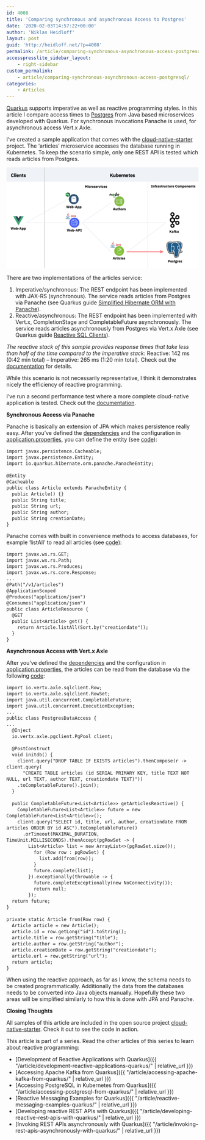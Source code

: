 ```yaml
---
id: 4008
title: 'Comparing synchronous and asynchronous Access to Postgres'
date: '2020-02-03T14:57:22+00:00'
author: 'Niklas Heidloff'
layout: post
guid: 'http://heidloff.net/?p=4008'
permalink: /article/comparing-synchronous-asynchronous-access-postgresql/
accesspresslite_sidebar_layout:
    - right-sidebar
custom_permalink:
    - article/comparing-synchronous-asynchronous-access-postgresql/
categories:
    - Articles
---
```


[Quarkus](https://quarkus.io/) supports imperative as well as reactive programming styles. In this article I compare access times to [Postgres](https://www.postgresql.org/) from Java based microservices developed with Quarkus. For synchronous invocations Panache is used, for asynchronous access Vert.x Axle.

I’ve created a sample application that comes with the [cloud-native-starter](https://github.com/ibm/cloud-native-starter) project. The ‘articles’ microservice accesses the database running in Kubernetes. To keep the scenario simple, only one REST API is tested which reads articles from Postgres.

![image](/assets/img/2020/02/comparison-synch-asynch.png)

There are two implementations of the articles service:

1. Imperative/synchronous: The REST endpoint has been implemented with JAX-RS (synchronous). The service reads articles from Postgres via Panache (see Quarkus guide [Simplified Hibernate ORM with Panache](https://quarkus.io/guides/hibernate-orm-panache)).
2. Reactive/asynchronous: The REST endpoint has been implemented with Vert.x, CompletionStage and CompletableFuture asynchronously. The service reads articles asynchronously from Postgres via Vert.x Axle (see Quarkus guide [Reactive SQL Clients](https://quarkus.io/guides/reactive-sql-clients)).

*The reactive stack of this sample provides response times that take less than half of the time compared to the imperative stack*: Reactive: 142 ms (0:42 min total) – Imperative: 265 ms (1:20 min total). Check out the [documentation](https://github.com/IBM/cloud-native-starter/blob/master/reactive/documentation/LoadTests.md) for details.

While this scenario is not necessarily representative, I think it demonstrates nicely the efficiency of reactive programming.

I’ve run a second performance test where a more complete cloud-native application is tested. Check out the [documentation](https://github.com/IBM/cloud-native-starter/blob/32652f62bb37df481f00ccaa71955c6aff63914b/reactive/documentation/LoadTests.md).

**Synchronous Access via Panache**

Panache is basically an extension of JPA which makes persistence really easy. After you’ve defined the [dependencies](https://github.com/IBM/cloud-native-starter/blob/32652f62bb37df481f00ccaa71955c6aff63914b/reactive/articles-synch/pom.xml#L33-L43) and the configuration in [application.properties](https://github.com/IBM/cloud-native-starter/blob/32652f62bb37df481f00ccaa71955c6aff63914b/reactive/articles-synch/src/main/resources/application.properties), you can define the entity (see [code](https://github.com/IBM/cloud-native-starter/blob/32652f62bb37df481f00ccaa71955c6aff63914b/reactive/articles-synch/src/main/java/com/ibm/articles/Article.java)):

```
import javax.persistence.Cacheable;
import javax.persistence.Entity;
import io.quarkus.hibernate.orm.panache.PanacheEntity;

@Entity
@Cacheable
public class Article extends PanacheEntity {
  public Article() {}
  public String title;
  public String url;
  public String author;
  public String creationDate;
}
```

Panache comes with built in convenience methods to access databases, for example ‘listAll’ to read all articles (see [code](https://github.com/IBM/cloud-native-starter/blob/32652f62bb37df481f00ccaa71955c6aff63914b/reactive/articles-synch/src/main/java/com/ibm/articles/ArticleResource.java)):

```
import javax.ws.rs.GET;
import javax.ws.rs.Path;
import javax.ws.rs.Produces;
import javax.ws.rs.core.Response;
...
@Path("/v1/articles")
@ApplicationScoped
@Produces("application/json")
@Consumes("application/json")
public class ArticleResource {
  @GET
  public List<Article> get() {
    return Article.listAll(Sort.by("creationdate"));
  }
}
```

**Asynchronous Access with Vert.x Axle**

After you’ve defined the [dependencies](https://github.com/IBM/cloud-native-starter/blob/32652f62bb37df481f00ccaa71955c6aff63914b/reactive/articles-reactive/pom.xml#L63) and the configuration in [application.properties](https://github.com/IBM/cloud-native-starter/blob/32652f62bb37df481f00ccaa71955c6aff63914b/reactive/articles-reactive/src/main/resources/application.properties.template), the articles can be read from the database via the following [code](https://github.com/IBM/cloud-native-starter/blob/32652f62bb37df481f00ccaa71955c6aff63914b/reactive/articles-reactive/src/main/java/com/ibm/articles/data/PostgresDataAccess.java#L83):

```
import io.vertx.axle.sqlclient.Row;
import io.vertx.axle.sqlclient.RowSet;
import java.util.concurrent.CompletableFuture;
import java.util.concurrent.ExecutionException;
...
public class PostgresDataAccess {
...
  @Inject
  io.vertx.axle.pgclient.PgPool client;
  
  @PostConstruct
  void initdb() {
    client.query("DROP TABLE IF EXISTS articles").thenCompose(r -> client.query(
      "CREATE TABLE articles (id SERIAL PRIMARY KEY, title TEXT NOT NULL, url TEXT, author TEXT, creationdate TEXT)"))
    .toCompletableFuture().join();
  }

  public CompletableFuture<List<Article>> getArticlesReactive() {
    CompletableFuture<List<Article>> future = new CompletableFuture<List<Article>>();
    client.query("SELECT id, title, url, author, creationdate FROM articles ORDER BY id ASC").toCompletableFuture()
      .orTimeout(MAXIMAL_DURATION, TimeUnit.MILLISECONDS).thenAccept(pgRowSet -> {
        List<Article> list = new ArrayList<>(pgRowSet.size());
          for (Row row : pgRowSet) {
            list.add(from(row));
          }
          future.complete(list);
        }).exceptionally(throwable -> {
          future.completeExceptionally(new NoConnectivity());
          return null;
        });
  return future;
}

private static Article from(Row row) {
  Article article = new Article();
  article.id = row.getLong("id").toString();
  article.title = row.getString("title");
  article.author = row.getString("author");
  article.creationDate = row.getString("creationdate");
  article.url = row.getString("url");
  return article;
}
```

When using the reactive approach, as far as I know, the schema needs to be created programmatically. Additionally the data from the databases needs to be converted into Java objects manually. Hopefully these two areas will be simplified similarly to how this is done with JPA and Panache.

**Closing Thoughts**

All samples of this article are included in the open source project [cloud-native-starter](https://github.com/IBM/cloud-native-starter/tree/master/reactive). Check it out to see the code in action.

This article is part of a series. Read the other articles of this series to learn about reactive programming:

- [Development of Reactive Applications with Quarkus]({{ "/article/development-reactive-applications-quarkus/" | relative_url }})
- [Accessing Apache Kafka from Quarkus]({{ "/article/accessing-apache-kafka-from-quarkus/" | relative_url }})
- [Accessing PostgreSQL in Kubernetes from Quarkus]({{ "/article/accessing-postgresql-from-quarkus/" | relative_url }})
- [Reactive Messaging Examples for Quarkus]({{ "/article/reactive-messaging-examples-quarkus/" | relative_url }})
- [Developing reactive REST APIs with Quarkus]({{ "/article/developing-reactive-rest-apis-with-quarkus/" | relative_url }})
- [Invoking REST APIs asynchronously with Quarkus]({{ "/article/invoking-rest-apis-asynchronously-with-quarkus/" | relative_url }})